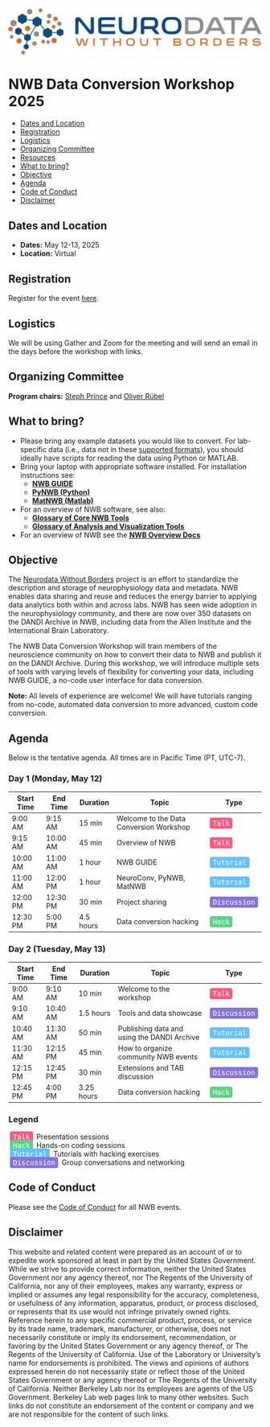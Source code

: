 <img alt="NWB Data Conversion Workshop Banner" src="images/logo_brain_text_white_hor.png">

# NWB Data Conversion Workshop 2025

  * [Dates and Location](#dates-and-location)
  * [Registration](#registration)
  * [Logistics](#logistics)
  * [Organizing Committee](#organizing-committee)
  * [Resources](#resources)
  * [What to bring?](#what-to-bring)
  * [Objective](#objective)
  * [Agenda](#agenda)
  * [Code of Conduct](#code-of-conduct)
  * [Disclaimer](#disclaimer)
  

[//]: # (## Report)

[//]: # ()
[//]: # (The final report for the 2024 NWB Data Conversion Workshop is now available. You can also find recordings of the tutorials on the NeurodataWithoutBorders YouTube channel.)

[//]: # (- [Workshop report]&#40;https://drive.google.com/file/d/1rhgCXs_N1OLFDI4VyEQ_vpWnvldzJW31/view?usp=sharing&#41;)

[//]: # (- [Recorded tutorials]&#40;https://www.youtube.com/watch?v=xZiSesEVA3o&list=PL5wPNhoBP0ZB2sLuRKWqwgXf9V3FRl1bw&#41;)

## Dates and Location

- **Dates:** May 12-13, 2025
- **Location:** Virtual

## Registration

Register for the event [here](https://forms.gle/5Sewge3qpozxnrATA).

## Logistics

We will be using Gather and Zoom for the meeting and will send an email in the days before the workshop with links.

## Organizing Committee

**Program chairs:**  [Steph Prince](https://crd.lbl.gov/divisions/scidata/computational-biosciences/members/staff/stephanie-prince/) and [Oliver Rübel](https://crd.lbl.gov/divisions/scidata/mla/staff/oliver-ruebel/)

## What to bring?

* Please bring any example datasets you would like to convert. For lab-specific data (i.e., data not in these [supported formats](https://nwb-guide.readthedocs.io/en/latest/format_support.html)), you should ideally have scripts for reading the data using Python or MATLAB.
* Bring your laptop with appropriate software installed. For installation instructions see:
  * [**NWB GUIDE**](https://nwb-guide.readthedocs.io/en/latest/installation.html)
  * [**PyNWB (Python)**](https://pynwb.readthedocs.io/en/stable/install_users.html)
  * [**MatNWB (Matlab)**](https://neurodatawithoutborders.github.io/matnwb/)
* For an overview of NWB software, see also: 
  * [**Glossary of Core NWB Tools**](https://nwb-overview.readthedocs.io/en/latest/core_tools/core_tools_home.html) 
  * [**Glossary of Analysis and Visualization Tools**](https://nwb-overview.readthedocs.io/en/latest/tools/analysis_tools_home.html)
* For an overview of NWB see the [**NWB Overview Docs**](https://nwb-overview.readthedocs.io)

## Objective

The [Neurodata Without Borders](nwb.org) project is an effort to standardize the description and storage of neurophysiology
data and metadata. NWB enables data sharing and reuse and reduces the energy barrier to applying data analytics both within
and across labs. NWB has seen wide adoption in the neurophysiology community, and there are now over 350 datasets on the
DANDI Archive in NWB, including data from the Allen Institute and the International Brain Laboratory.

The NWB Data Conversion Workshop will train members of the neuroscience community on how to convert their data to NWB and 
publish it on the DANDI Archive. During this workshop, we will introduce multiple sets of tools with varying levels of flexibility for converting
 your data, including NWB GUIDE, a no-code user interface for data conversion.

**Note:** All levels of experience are welcome! We will have tutorials ranging from no-code, automated data conversion to 
more advanced, custom code conversion.

## Agenda

Below is the tentative agenda. All times are in Pacific Time (PT, UTC-7). 

### Day 1 (Monday, May 12)

| Start Time | End Time | Duration | Topic | Type |
|------------|----------|----------|-------|------|
| 9:00 AM | 9:15 AM | 15 min | Welcome to the Data Conversion Workshop | <kbd style="background-color: #F75C81; color: white; border-radius: 4px; padding: 3px 6px;">Talk</kbd> |
| 9:15 AM | 10:00 AM | 45 min | Overview of NWB | <kbd style="background-color: #F75C81; color: white; border-radius: 4px; padding: 3px 6px;">Talk</kbd> |
| 10:00 AM | 11:00 AM | 1 hour | NWB GUIDE | <kbd style="background-color:#64C0FF; color: white; border-radius: 4px; padding: 3px 6px;">Tutorial</kbd> |
| 11:00 AM | 12:00 PM | 1 hour | NeuroConv, PyNWB, MatNWB | <kbd style="background-color: #64C0FF; color: white; border-radius: 4px; padding: 3px 6px;">Tutorial</kbd> |
| 12:00 PM | 12:30 PM | 30 min | Project sharing | <kbd style="background-color: #8974D6; color: white; border-radius: 4px; padding: 3px 6px;">Discussion</kbd> |
| 12:30 PM | 5:00 PM | 4.5 hours | Data conversion hacking | <kbd style="background-color: #59D382; color: white; border-radius: 4px; padding: 3px 6px;">Hack</kbd> |

### Day 2 (Tuesday, May 13)

| Start Time | End Time | Duration | Topic | Type |
|------------|----------|----------|-------|------|
| 9:00 AM | 9:10 AM | 10 min | Welcome to the workshop | <kbd style="background-color: #F75C81; color: white; border-radius: 4px; padding: 3px 6px;">Talk</kbd> |
| 9:10 AM | 10:40 AM | 1.5 hours | Tools and data showcase | <kbd style="background-color: #8974D6; color: white; border-radius: 4px; padding: 3px 6px;">Discussion</kbd> |
| 10:40 AM | 11:30 AM | 50 min | Publishing data and using the DANDI Archive | <kbd style="background-color: #64C0FF; color: white; border-radius: 4px; padding: 3px 6px;">Tutorial</kbd> |
| 11:30 AM | 12:15 PM | 45 min | How to organize community NWB events | <kbd style="background-color: #64C0FF; color: white; border-radius: 4px; padding: 3px 6px;">Tutorial</kbd> |
| 12:15 PM | 12:45 PM | 30 min | Extensions and TAB discussion | <kbd style="background-color: #8974D6; color: white; border-radius: 4px; padding: 3px 6px;">Discussion</kbd> |
| 12:45 PM | 4:00 PM | 3.25 hours | Data conversion hacking | <kbd style="background-color: #59D382; color: white; border-radius: 4px; padding: 3px 6px;">Hack</kbd> |

### Legend
<kbd style="background-color:#F75C81; color: white; border-radius: 4px; padding: 3px 6px; margin: 0 3px;">Talk</kbd> Presentation sessions  
<kbd style="background-color: #59D382; color: white; border-radius: 4px; padding: 3px 6px; margin: 0 3px;">Hack</kbd> Hands-on coding sessions  
<kbd style="background-color: #64C0FF; color: white; border-radius: 4px; padding: 3px 6px; margin: 0 3px;">Tutorial</kbd> Tutorials with hacking exercises  
<kbd style="background-color: #8974D6; color: white; border-radius: 4px; padding: 3px 6px; margin: 0 3px;">Discussion</kbd> Group conversations and networking


## Code of Conduct

Please see the [Code of Conduct](https://neurodatawithoutborders.github.io/nwb_hackathons/code_of_conduct) for all NWB events.


## Disclaimer

This website and related content were prepared as an account of or to expedite work sponsored at least in part by 
the United States Government. While we strive to provide correct information, neither the United States Government 
nor any agency thereof, nor The Regents of the University of California, nor any of their employees, makes any 
warranty, express or implied  or assumes any legal responsibility for the accuracy, completeness, or usefulness of 
any information, apparatus, product, or process disclosed, or represents that its use would not infringe privately 
owned rights. Reference herein to any specific commercial product, process, or service by its trade name, trademark, 
manufacturer, or otherwise, does not necessarily constitute or imply its endorsement, recommendation, or favoring by 
the United States Government or any agency thereof, or The Regents of the University of California.  Use of the 
Laboratory or University’s name for endorsements is prohibited. The views and opinions of authors expressed herein 
do not necessarily state or reflect those of the United States Government or any agency thereof or The Regents of 
the University of California.  Neither Berkeley Lab nor its employees are agents of the US Government. Berkeley Lab 
web pages link to many other websites.  Such links do not constitute an endorsement of the content or company and we 
are not responsible for the content of such links.


